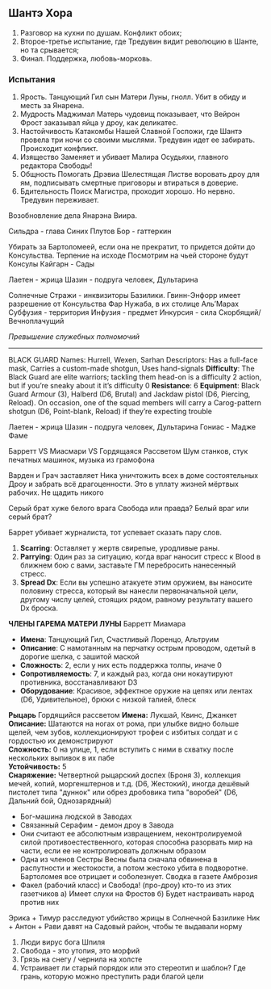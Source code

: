 ## Шантэ Хора 
1. Разговор на кухни по душам. Конфликт обоих;
2. Второе-третье испытание, где Тредувин видит революцию в Шанте, но та срывается;
3. Финал. Поддержка, любовь-морковь.
### Испытания 
1. Ярость. 
   Танцующий Гил сын Матери Луны, гнолл. Убит в обиду и месть за Янарена. 
2. Мудрость
   Маджимал Матерь чудовищ показывает, что Вейрон Фрост заказывал яйца у дроу, как деликатес.
3. Настойчивость
   Катакомбы Нашей Славной Госпожи, где Шантэ провела три ночи со своими мыслями. Тредувин идет ее забирать. Происходит конфликт.
4. Изящество
   Заменяет и убивает Малира Осудьяхи, главного редактора Свободы!
5. Общность
   Помогать Дрэвиа Шелестящая Листве воровать дроу для ям, подписывать смертные приговоры и втираться в доверие.
6. Бдительность
   Поиск Магистра, проходит хорошо. Но нервно. Тредувин переживает.

Возобновление дела Янарэна Виира. 

Сильдра - глава Синих Плутов
Бор - гаттеркин

Убирать за Бартоломеей, если она не прекратит, то придется дойти до Консульства. Терпение на исходе
Посмотрим на чьей стороне будут Консулы
Кайгарн - Сады

Лаетен - жрица
Шазин - подруга человек, Дультарина 


Солнечные Стражи - инквизиторы Базилики. Гвинн-Энфорр имеет разрешение от Консульства
Фар Нужаба, в их столице Аль’Марах
Субфузия - территория
Инфузия - предмет
Инкурсия - сила
Скорбящий/Вечноплачущий 

*Превышение служебных полномочий* 

---
BLACK GUARD
Names: Hurrell, Wexen, Sarhan
Descriptors: Has a full-face mask, Carries a custom-made
shotgun, Uses hand-signals
**Difficulty**: The Black Guard are elite warriors; tackling
them head-on is a difficulty 2 action, but if
you’re sneaky about it it’s difficulty 0
**Resistance**: 6
**Equipment**: Black Guard Armour (3), Halberd (D6,
Brutal) and Jackdaw pistol (D6, Piercing,
Reload). On occasion, one of the squad members
will carry a Carog-pattern shotgun (D6,
Point-blank, Reload) if they’re expecting trouble

Лаетен - жрица
Шазин - подруга человек, Дультарина 
Гониас - Мадже Фаме

Барретт VS Миасмари VS Гордящаяся Рассветом
Шум станков, стук печатных машинок, музыка из грамофона

Варден и Грач  заставляет Ника уничтожить всех в доме состоятельных Дроу и забрать всё драгоценности. Это в уплату жизней мёртвых рабочих. Не щадить никого 

Серый брат хуже белого врага
Свобода или правда? Белый враг или серый брат?

Баррет убивает журналиста, тот успевает сказать пару слов.

1. **Scarring**: Оставляет у жертв свирепые, уродливые раны.
2. **Parrying**: Один раз за ситуацию, когда враг наносит стресс к Blood в ближнем бою с вами, заставьте ГМ перебросить нанесенный стресс.
3. **Spread Dx**: Если вы успешно атакуете этим оружием, вы наносите половину стресса, который вы нанесли первоначальной цели, другому числу целей, стоящих рядом, равному результату вашего Dx броска.


**ЧЛЕНЫ ГАРЕМА МАТЕРИ ЛУНЫ**
Барретт Миамара
- **Имена**: Танцующий Гил, Счастливый Лоренцо, Альтруим
- **Описание**: С намотанным на перчатку острым проводом, одетый в дорогие шелка, с зашитой маской
- **Сложность**: 2, если у них есть поддержка толпы, иначе 0
- **Сопротивляемость**: 7, и каждый раз, когда они нокаутируют противника, восстанавливают D3
- **Оборудование**: Красивое, эффектное оружие на цепях или лентах (D6, Удивительное), брюки с низкой талией, блеск


**Рыцарь**
Гордящийся рассветом
**Имена:** Лукшай, Квинс, Джанкет  
**Описание:** Шатаются на ногах от рома, при улыбке видно больше щелей, чем зубов, коллекционируют трофеи с избитых солдат и с гордостью их демонстрируют  
**Сложность:** 0 на улице, 1, если вступить с ними в схватку после нескольких выпивок в их пабе  
**Устойчивость:** 5  
**Снаряжение:** Четвертной рыцарский доспех (Броня 3), коллекция мечей, копий, моргенштернов и т.д. (D6, Жестокий), иногда дешёвый пистолет типа "дуннок" или обрез дробовика типа "воробей" (D6, Дальний бой, Однозарядный)



* Бог-машина людской в Заводах
* Связанный Серафим - демон дроу в Завода
* Они считают ее абсолютным извращением, неконтролируемой силой противоестественного, которая способна разорвать мир на части, если ее не контролировать должным образом
* Одна из членов Сестры Весны была сначала обвинена в распутности и жестокости, а потом жестоко убита в подворотне. Бартоломея все отрицает и соболезнует. Сводка в газете Амброзия
* Факел (рабочий класс) и Свобода! (про-дроу) кто-то из этих газетчиков а) Имеет слухи на Фростов б) Будет настраивать народ против них


Эрика + Тимур расследуют убийство жрицы в Солнечной Базилике
Ник + Антон + Рави давят на Садовый район, чтобы те выдавали норму
1. Люди вирус бога Шпиля
2. Свобода - это утопия, это морфий
3. Грязь на снегу / чернила на холсте
4. Устраивает ли старый порядок или это стереотип и шаблон? Где грань, которую можно преступить ради благой цели
